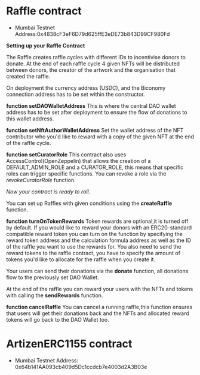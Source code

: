 # Raffle contract

- Mumbai Testnet Address:0x4838cF3eF6D79d625ffE3eDE73b843D99CF980Fd

**Setting up your Raffle Contract**

The Raffle creates raffle cycles with different IDs to incentivise donors to donate. At the end of each raffle cycle 4 given NFTs will be distributed between donors, the creator of the artwork and the organisation that created the raffle.

On deployment the currency address (USDC), and the Biconomy connection address has to be set within the constructor.

**function setDAOWalletAddress**
This is where the central DAO wallet address has to be set after deployment to ensure the flow of donations to this wallet address.

**function setNftAuthorWalletAddress**
Set the wallet address of the NFT contributor who you'd like to reward with a copy of the given NFT at the end of the raffle cycle.

**function setCuratorRole**
This contract also uses AccessControl(OpenZeppelin) that allows the creation of a DEFAULT_ADMIN_ROLE and a CURATOR_ROLE, this means that specific roles can trigger specific functions.
You can revoke a role via the _revokeCuratorRole_ function.

_Now your contract is ready to roll._

You can set up Raffles with given conditions using the **createRaffle** function.

**function turnOnTokenRewards**
Token rewards are optional,it is turned off by default.
If you would like to reward your donors with an ERC20-standard compatible reward token you can turn on the function by specifying the reward token address and the calculation formula address as well as the ID of the raffle you want to use the rewards for.
You also need to send the reward tokens to the raffle contract, you have to specify the amount of tokens you'd like to allocate for the raffle when you create it.

Your users can send their donations via the **donate** function, all donations flow to the previously set DAO Wallet.

At the end of the raffle you can reward your users with the NFTs and tokens with calling the **sendRewards** function.

**function cancelRaffle**
You can cancel a running raffle,this function ensures that users will get their donations back and the NFTs and allocated reward tokens will go back to the DAO Wallet too.

# ArtizenERC1155 contract

- Mumbai Testnet Address:
  0x64b141AA093cb409d5Dc1ccdcb7e4003d2A3B03e
